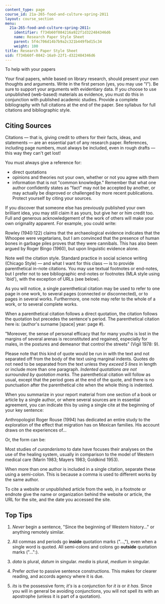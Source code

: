 ```yaml
---
content_type: page
course_id: 21a-265-food-and-culture-spring-2011
layout: course_section
menu:
  21a-265-food-and-culture-spring-2011:
    identifier: f734b60f084216a922f1d322484346d6
    name: Research Paper Style Sheet
    parent: 5f4c706d14b7b9a2c321b449fbd15c34
    weight: 100
title: Research Paper Style Sheet
uid: f734b60f-0842-16a9-22f1-d322484346d6
---
```


To help with your papers

Your final papers, while based on library research, should present your own thoughts and arguments. Write in the first person (yes, you may use "I"). Be sure to support your arguments with evidentiary data. If you choose to use unpublished (web-based) materials as evidence, you must do this in conjunction with published academic studies. Provide a complete bibliography with full citations at the end of the paper. See syllabus for full citations and bibliographic style.

Citing Sources
--------------

Citations — that is, giving credit to others for their facts, ideas, and statements — are an essential part of any research paper. References, including page numbers, must always be included, even in rough drafts — this way they can't get lost!

You must always give a reference for:

*   direct quotations
*   opinions and theories not your own, whether or not you agree with them
*   information that is not "common knowledge." Remember that what one author confidently states as "fact" may not be accepted by another, or may actually be disproved or challenged by more recent publications. Protect yourself by citing your sources.

If you discover that someone else has previously published your own brilliant idea, you may still claim it as yours, but give her or him credit too. Full and generous acknowledgement of the work of others will make your own originality apparent. For example, you could write:

Rowley (1940:122) claims that the archaeological evidence indicates that the Whoopee were vegetarians, but I am convinced that the presence of human bones in garbage piles proves that they were cannibals. This has also been argued by Roger Bingo (1960), but upon linguistic evidence alone.

Note well the citation style. Standard practice in social science writing (Chicago Style) — and what I want for this class — is to provide parenthetical in-note citations. You may use textual footnotes or end-notes, but I prefer not to see bibliographic end-notes or footnotes (MLA style using 'ibid'), with the exception of URLs (see below).

As you will notice, a single parenthetical citation may be used to refer to one page in one work, to several pages (connected or disconnected), or to pages in several works. Furthermore, one note may refer to the whole of a work, or to several complete works.

When a parenthetical citation follows a direct quotation, the citation follows the quotation but precedes the sentence's period. The parenthetical citation here is: (author's surname \[space\] year: page #).

"Moreover, the sense of personal efficacy that for many youths is lost in the margins of several arenas is reconstituted and regained, especially for males, in the postures and demeanor that control the streets" (Vigil 1978: 9).

Please note that this kind of quote would be run in with the text and not separated off from the body of the text using marginal indents. Quotes do not need to be separated from the text unless they _exceed 5 lines_ in length or include more than one paragraph. _Indented quotations are not surrounded by quotation marks_. The parenthetical citation will follow as usual, except that the period goes at the end of the quote, and there is no punctuation after the parenthetical cite when the whole thing is indented.

When you summarize in your report material from one section of a book or article by a single author, or where several sources are in essential agreement, you can indicate this by using a single cite at the beginning of your key sentence:

Anthropologist Roger Rouse (1994) has dedicated an entire study to the exploration of the effect that migration has on Mexican families. His account draws on the experiences of...

Or, the form can be:

Most studies of _curanderismo_ to date have focuses their analyses on the use of the healing system, usually in comparison to the model of Western medical care (Marín 1983; Mayers 1983; Goldkind 1953).

When more than one author is included in a single citation, separate these using a semi-colon. This is because a comma is used to different works by the same author.

To cite a website or unpublished article from the web, in a footnote or endnote give the name or organization behind the website or article, the URL for the site, and the date you accessed the site.

Top Tips
--------

1.  _Never_ begin a sentence, "Since the beginning of Western history…" or anything remotely similar.  
    
2.  All commas and periods go **inside** quotation marks ("...,"), even when a single word is quoted. All semi-colons and colons go **outside** quotation marks ("...":).  
    
3.  _data_ is plural, _datum_ in singular. _media_ is plural, _medium_ in singular.  
    
4.  Prefer _active_ to passive sentence constructions. This makes for clearer reading, and accords agency where it is due.  
    
5.  _its_ is the possessive form; _it's_ is a conjunction for _it is_ or _it has_. Since you will in general be avoiding conjunctions, you will not spell its with an apostrophe (unless it is part of a quotation).
